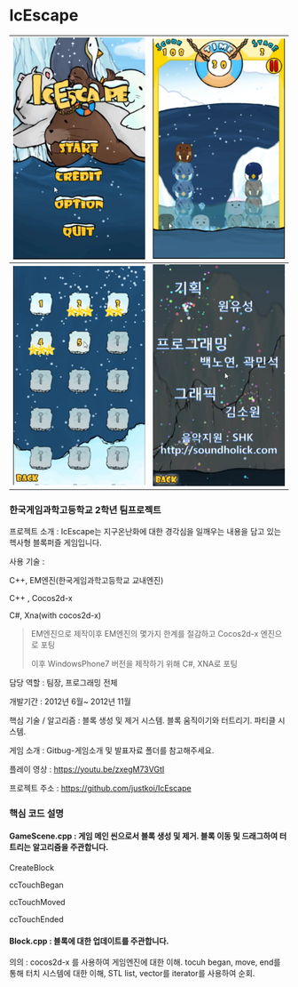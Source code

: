 # IcEscape
| ![](./img/1.png) | ![](./img/2.png) |
| ---------------- | ---------------- |
| ![](./img/3.png) | ![](./img/4.png) |

### 한국게임과학고등학교 2학년 팀프로젝트

프로젝트 소개 : IcEscape는 지구온난화에 대한 경각심을 일깨우는 내용을 담고 있는 헥사형 블록퍼즐 게임입니다.

사용 기술 : 

C++, EM엔진(한국게임과학고등학교 교내엔진)

C++ , Cocos2d-x

C#, Xna(with cocos2d-x)

> EM엔진으로 제작이후 EM엔진의 몇가지 한계를 절감하고 Cocos2d-x 엔진으로 포팅
>
> 이후 WindowsPhone7 버전을 제작하기 위해 C#, XNA로 포팅

담당 역할 : 팀장, 프로그래밍 전체

개발기간 : 2012년 6월~ 2012년 11월

핵심 기술 / 알고리즘 : 블록 생성 및 제거 시스템. 블록 움직이기와 터트리기. 파티클 시스템.

게임 소개 : Gitbug-게임소개 및 발표자료 폴더를 참고해주세요.

플레이 영상 : https://youtu.be/zxegM73VGtI

프로젝트 주소 : https://github.com/justkoi/IcEscape

### 핵심 코드 설명

#### GameScene.cpp : 게임 메인 씬으로서 블록 생성 및 제거. 블록 이동 및 드래그하여 터트리는 알고리즘을 주관합니다.

CreateBlock

ccTouchBegan

ccTouchMoved

ccTouchEnded

#### Block.cpp : 블록에 대한 업데이트를 주관합니다.

의의 : cocos2d-x 를 사용하여 게임엔진에 대한 이해. tocuh began, move, end를 통해 터치 시스템에 대한 이해, STL list, vector를 iterator를 사용하여 순회.
